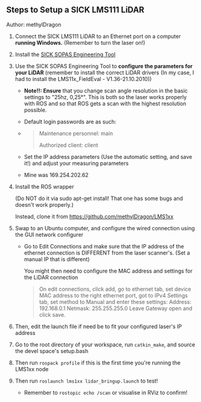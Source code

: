 ## Steps to Setup a SICK LMS111 LiDAR

Author: methylDragon

1. Connect the SICK LMS111 LiDAR to an Ethernet port on a computer **running Windows.** (Remember to turn the laser on!)

2. Install the [SICK SOPAS Engineering Tool](https://www.sick.com/sg/en/sopas-engineering-tool-2018/p/p367244)

3. Use the SICK SOPAS Engineering Tool to **configure the parameters for your LiDAR** (remember to install the correct LiDAR drivers (In my case, I had to install the LMS11x_FieldEval - V1.36-21.10.2010))

   - **Note!!: Ensure** that you change scan angle resolution in the basic settings to "25hz, 0,25°". This is both so the laser works properly with ROS and so that ROS gets a scan with the highest resolution possible.

   - Default login passwords are as such: 

   - > Maintenance personnel: main
     >
     > Authorized client: client

   - Set the IP address parameters (Use the automatic setting, and save it!) and adjust your measuring parameters
   - Mine was 169.254.202.62

4. Install the ROS wrapper

   (Do NOT do it via sudo apt-get install! That one has some bugs and doesn't work properly.)

   Instead, clone it from https://github.com/methylDragon/LMS1xx

5. Swap to an Ubuntu computer, and configure the wired connection using the GUI network configurer

   - Go to Edit Connections and make sure that the IP address of the ethernet connection is DIFFERENT from the laser scanner's. (Set a manual IP that is different)

     You might then need to configure the MAC address and settings for the LiDAR connection

     > On edit connections, click add, go to ethernet tab, set device MAC  address to the right ethernet port, got to IPv4 Settings tab, set method to Manual and enter these settings: Address: 192.168.0.1 Netmask: 255.255.255.0 Leave Gateway open and click save.

6. Then, edit the launch file if need be to fit your configured laser's IP address

7. Go to the root directory of your workspace, run `catkin_make`, and source the devel space's setup.bash

8. Then run `rospack profile` if this is the first time you're running the LMS1xx node

9. Then run `roslaunch lms1xx lidar_bringup.launch` to test!

   - Remember to `rostopic echo /scan` or visualise in RViz to confirm!
